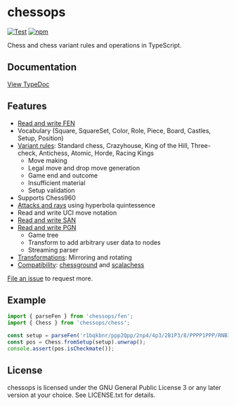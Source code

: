 # chessops

[![Test](https://github.com/niklasf/chessops/workflows/Test/badge.svg)](https://github.com/niklasf/chessops/actions)
[![npm](https://img.shields.io/npm/v/chessops)](https://www.npmjs.com/package/chessops)

Chess and chess variant rules and operations in TypeScript.

## Documentation

[View TypeDoc](https://niklasf.github.io/chessops/)

## Features

- [Read and write FEN](https://niklasf.github.io/chessops/modules/fen.html)
- Vocabulary (Square, SquareSet, Color, Role, Piece, Board, Castles, Setup,
  Position)
- [Variant rules](https://niklasf.github.io/chessops/modules/variant.html): Standard chess, Crazyhouse, King of the Hill, Three-check,
  Antichess, Atomic, Horde, Racing Kings
  - Move making
  - Legal move and drop move generation
  - Game end and outcome
  - Insufficient material
  - Setup validation
- Supports Chess960
- [Attacks and rays](https://niklasf.github.io/chessops/modules/attacks.html) using hyperbola quintessence
- Read and write UCI move notation
- [Read and write SAN](https://niklasf.github.io/chessops/modules/san.html)
- [Read and write PGN](https://niklasf.github.io/chessops/modules/pgn.html)
  - Game tree
  - Transform to add arbitrary user data to nodes
  - Streaming parser
- [Transformations](https://niklasf.github.io/chessops/modules/transform.html): Mirroring and rotating
- [Compatibility](https://niklasf.github.io/chessops/modules/compat.html): [chessground](https://github.com/ornicar/chessground) and [scalachess](https://github.com/ornicar/scalachess)

[File an issue](https://github.com/niklasf/chessops/issues/new) to request more.

## Example

```javascript
import { parseFen } from 'chessops/fen';
import { Chess } from 'chessops/chess';

const setup = parseFen('r1bqkbnr/ppp2Qpp/2np4/4p3/2B1P3/8/PPPP1PPP/RNB1K1NR b KQkq - 0 4').unwrap();
const pos = Chess.fromSetup(setup).unwrap();
console.assert(pos.isCheckmate());
```

## License

chessops is licensed under the GNU General Public License 3 or any later
version at your choice. See LICENSE.txt for details.
